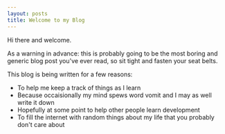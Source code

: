 ```yaml
---
layout: posts
title: Welcome to my Blog
---
```


Hi there and welcome. 

As a warning in advance: this is probably going to be the most boring and generic blog post you've ever read, so sit tight and fasten your seat belts.

This blog is being written for a few reasons:

- To help me keep a track of things as I learn
- Because occaisionally my mind spews word vomit and I may as well write it down
- Hopefully at some point to help other people learn development
- To fill the internet with random things about my life that you probably don't care about
